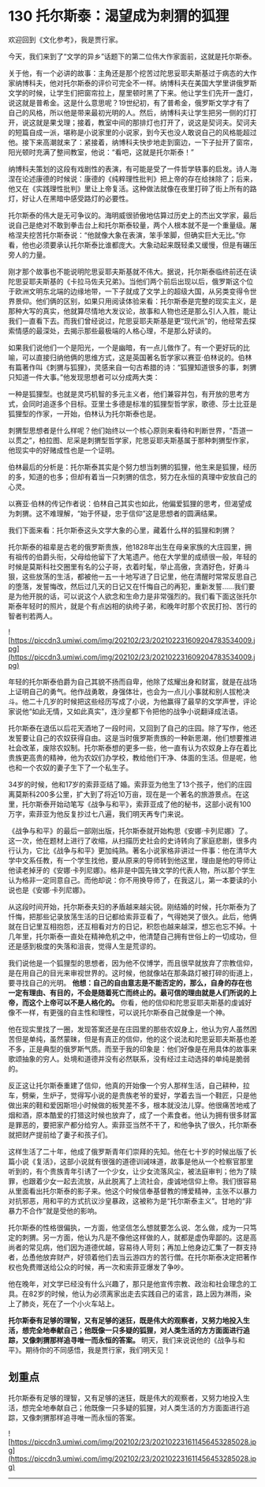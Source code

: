 # 130 托尔斯泰：渴望成为刺猬的狐狸

欢迎回到《文化参考》，我是贾行家。

今天，我们来到了“文学的异乡”话题下的第二位伟大作家面前，这就是托尔斯泰。

关于他，有一个必讲的故事：主角还是那个挖苦过陀思妥耶夫斯基过于病态的大作家纳博科夫，他对托尔斯泰的评价可完全不一样。纳博科夫在美国大学里讲俄罗斯文学的时候，让学生们把窗帘拉上，屋里顿时黑了下来。他让学生们先开一盏灯，说这就是普希金。这是什么意思呢？19世纪初，有了普希金，俄罗斯文学才有了自己的风格，所以他是带来最初光明的人。然后，纳博科夫让学生把另一侧的灯打开，说这就是果戈理；接着，教室中间的那排灯也打开了，说这是契诃夫。契诃夫的短篇自成一派，堪称是小说家里的小说家，到今天也没人敢说自己的风格能超过他。接下来高潮就来了：紧接着，纳博科夫快步地走到窗边，一下子扯开了窗帘，阳光顿时充满了整间教室，他说：“看吧，这就是托尔斯泰！”

纳博科夫策划的这段有戏剧性的表演，有可能是受了一件哲学轶事的启发。诗人海涅在论述康德的时候说：康德的《纯粹理性批判》把上帝的存在给抹除了；后来，他又在《实践理性批判》里让上帝复活。这种做法就像在夜里打碎了街上所有的路灯，好让人在黑暗中感受路灯的必要性。

托尔斯泰的伟大是无可争议的。海明威很骄傲地估算过历史上的杰出文学家，最后说自己是绝对不敢到拳击台上和托尔斯泰较量，两个人根本就不是一个重量级。屠格涅夫挖苦托尔斯泰说：“他就像大象在表演，笨手笨脚，但确实巨大无比。”你看，他也必须要承认托尔斯泰比谁都庞大。大象动起来既轻柔又缓慢，但是有碾压旁人的力量。

刚才那个故事也不能说明陀思妥耶夫斯基就不伟大。据说，托尔斯泰临终前还在读陀思妥耶夫斯基的《卡拉马佐夫兄弟》。当他们两个前后出现以后，俄罗斯这个位于欧洲文明东北端的边缘地带，一下子就成了文学上的超级大国，从另类变得令世界景仰。他们俩的区别，如果只用阅读体验来看：托尔斯泰是完整的现实主义，是那种大写的真实，他就算尽情地大发议论，故事和人物也还是那么引人入胜，能让我们一直看下去。而我们曾经说过，陀思妥耶夫斯基是更“现代派”的，他经常去探索情感的最深处，去揭示那些最极端的人格心理，不是那么好读的。

如果我们说他们一个是阳光，一个是幽暗，有一点儿做作了。有一个更好玩的比喻，可以直接归纳他俩的思维方式，这是英国著名哲学家以赛亚·伯林说的。伯林有篇著作叫《刺猬与狐狸》，灵感来自一句古希腊的诗：“狐狸知道很多的事，刺猬只知道一件大事。”他发现思想者可以分成两大类：

一种是狐狸型。也就是灵巧机智的多元主义者，他们兼容并包，有开放的思考方式，会同时追逐多个目标。亚里士多德是标准的狐狸型哲学家，歌德、莎士比亚是狐狸型的作家，一开始，伯林认为托尔斯泰也是。

刺猬型思想者是什么样呢？他们始终以一个核心原则来看待和判断世界，“吾道一以贯之”，柏拉图、尼采是刺猬型哲学家，陀思妥耶夫斯基属于那种刺猬型作家，他现实中的好赌成性也是一个证明。

伯林最后的分析是：托尔斯泰其实是个努力想当刺猬的狐狸，他生来是狐狸，经历的多，知道的也多；但却有着当一只刺猬的信念，努力在永恒的真理中安放自己的心灵。

以赛亚·伯林的传记作者说：伯林自己其实也如此，他偏爱狐狸的思考，但渴望成为刺猬。这不难理解，“始于怀疑，忠于信仰”这是思想者的圆满结果。

我们下面来看：托尔斯泰这头文学大象的心里，藏着什么样的狐狸和刺猬？

托尔斯泰的祖辈是古老的俄罗斯贵族，他1828年出生在母亲家族的大庄园里，拥有祖传的伯爵头衔，父母给他留下了大笔遗产。他在大学里的成绩很一般，年轻的时候是莫斯科社交圈里有名的公子哥，衣着时髦，举止高傲，贪酒好色，好勇斗狠，这些放荡的生活，都被他一五一十地写进了日记里，他在清醒时常常反思自己的堕落，发誓悔改，然后过几天的日记又在忏悔自己的再犯，重新发誓……我们要是为他开脱的话，可以说这个人欲念和生命力是非常强烈的。我们看下面这张托尔斯泰年轻时的照片，就是个有点凶相的纨绔子弟，和晚年时那个农民打扮、苦行的智者判若两人。

![https://piccdn3.umiwi.com/img/202102/23/202102231609204783534009.jpg](https://piccdn3.umiwi.com/img/202102/23/202102231609204783534009.jpg)

年轻的托尔斯泰伯爵为自己其貌不扬而自卑，他除了炫耀出身和财富，就是在战场上证明自己的勇气。他作战勇敢，身强体壮，也会为一点儿小事就和别人拔枪决斗。他二十几岁的时候把这些经历写成了小说，为他赢得了最早的文学声誉，评论家说他“如此无情，又如此真实”，连沙皇都下令把他的战争小说翻译成法语。

托尔斯泰在退伍以后花天酒地了一段时间，又回到了自己的庄园。除了写作，他还发誓要让自己的农奴获得自由。这是当时俄罗斯贵族的一种新思潮，他们想要推进社会改革，废除农奴制。托尔斯泰想的更多一些，他一直有认为农奴身上存在着比贵族更高贵的精神，他为农奴们办学校，教给他们干净、体面的生活。但是呢，他也和一个农奴的妻子生下了一个私生子。

34岁的时候，他和17岁的索菲亚结了婚。索菲亚为他生了13个孩子，他们的庄园离莫斯科200多公里，扩大到了将近10万亩，现在是一个著名的旅游景点。在这里，托尔斯泰开始动笔写《战争与和平》，索菲亚成了他的秘书，这部小说有100万字，索菲亚为他反复抄过七八遍，我们明天再专门来说。

《战争与和平》的最后一部刚出版，托尔斯泰就开始构思《安娜·卡列尼娜》了。这一次，他在题材上进行了收缩，从扫描历史社会的史诗转向了家庭悲剧，很多内行认为，它比《战争与和平》更加纯熟。著名小说家格非讲过一件事：他在清华大学中文系任教，有一个学生找他，要从原来的导师转到他这里，理由是他的导师让他读老掉牙的《安娜·卡列尼娜》。格非是中国先锋文学的代表人物，所以那个学生认为格非一定同意自己。而他却说：你不用换导师了，在我这儿，第一本要读的小说也是《安娜·卡列尼娜》。

从这段时间开始，托尔斯泰夫妇的矛盾越来越尖锐。刚结婚的时候，托尔斯泰为了忏悔，把那些记录放荡生活的日记都给索菲亚看了，气得她哭了很久。此后，他俩就在日记里互相抱怨，还互相看对方的日记，积怨也越来越深，想忘也忘不掉。十几年里，托尔斯泰一直处在精神危机之中，他清楚自己拥有世俗上的一切成功，但还是感到极度的失落和沮丧，觉得人生是荒谬的。

我们说他是一个狐狸型的思想者，因为他不仅博学，而且很早就放弃了宗教信仰，是在用自己的目光来审视世界的。这时候，他就像站在那条路灯被打碎的街道上，要寻找自己的光明。 **他想：自己的自由意志是不能否定的，那么，自身的存在也一定有理由、有目的，不会是随着死亡而终止的。最可信的理由就是人们所说的上帝，而这个上帝可以不是人格化的。** 你看，他的信仰和陀思妥耶夫斯基的虔诚好像不一样，有更强的自主性和理性，可以说托尔斯泰自己就像是一个神。

他在现实里找了一圈，发现答案还是在庄园里的那些农奴身上，他认为穷人虽然困苦但是单纯，虽然蒙昧，但是有真正的信仰，他的这个说法和陀思妥耶夫斯基也差不多，正是典型的俄罗斯气质。而至于我的印象是：他们好像是在用具体的故事来歌颂抽象的穷人。处境和道德并没有必然联系，没有经过主动选择的单纯是脆弱的。

反正这让托尔斯泰重建了信仰，他真的开始像一个穷人那样生活，自己耕种，拉车，劈柴，生炉子，觉得写小说的是贵族老爷的爱好，学着去当一个鞋匠，只是他做出来的鞋和爱因斯坦小时候做的板凳差不多，根本就没法儿穿。他很痛苦地戒了烟和酒，原本酷爱的打猎这时候也放弃了，成了一个素食者。他认为拥有很多财富是罪恶的，要把家产都分给穷人。索菲亚当然不干了，和他争执了很久，托尔斯泰就把财产提前给了妻子和孩子们。

这样生活了二十年，他成了俄罗斯青年们崇拜的先知。他在七十岁的时候出版了长篇小说《复活》，这部小说就有很强的道德训诫味道，故事是他从一个检察官那里听到的，有个贵族青年引诱了一个少女，让少女流落风尘，被法庭审判；他为了赎罪，也跟着少女一起去流放，从此脱离了上流社会，虔诚地信仰上帝。我们很容易从里面看出托尔斯泰的影子来。他这个时候信奉基督教的博爱精神，主张不以暴力对抗邪恶，用和平的方式抗议沙皇暴政，这被称为是“托尔斯泰主义”。甘地的“非暴力不合作”就是受他的影响。

托尔斯泰的性格很偏执，一方面，他坚信怎么想就要怎么说、怎么做，成为一只笃定的刺猬。另一方面，他认为凡是不像他这样做的人，就都是虚伪卑鄙的。这是高尚者的常见病，他们因为道德优越，容易待人苛刻；再加上他身边汇集了一群支持者，怂恿他放弃财产，好领着他们去当云游四方的苦行僧。在托尔斯泰决定把著作权也免费赠送给公众的时候，再一次和索菲亚爆发了争吵。

他在晚年，对文学已经没有什么兴趣了，那只是他宣传宗教、政治和社会理念的工具。在82岁的时候，他认为必须离家出走去实践自己的诺言，路上因为淋雨，染上了肺炎，死在了一个小火车站上。

 **托尔斯泰有足够的理智，又有足够的迷狂，既是伟大的观察者，又努力地投入生活，想完全地奉献自己；他既像一只多疑的狐狸，对人类生活的方方面面进行追踪，又像刺猬那样追寻唯一而永恒的答案。** 明天，我们来说说他的《战争与和平》。期待你的不同感悟，我是贾行家，我们明天见！

## 划重点

托尔斯泰有足够的理智，又有足够的迷狂，既是伟大的观察者，又努力地投入生活，想完全地奉献自己；他既像一只多疑的狐狸，对人类生活的方方面面进行追踪，又像刺猬那样追寻唯一而永恒的答案。

![https://piccdn3.umiwi.com/img/202102/23/202102231611456453285028.jpg](https://piccdn3.umiwi.com/img/202102/23/202102231611456453285028.jpg)

---

